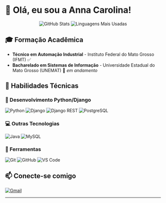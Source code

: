 # 👋 Olá, eu sou a Anna Carolina!

<div align="center">
  
  ![GitHub Stats](https://github-readme-stats.vercel.app/api?username=Annanicacio&show_icons=true&theme=radical)
  ![Linguagens Mais Usadas](https://github-readme-stats.vercel.app/api/top-langs/?username=Annanicacio&layout=compact&theme=radical)

</div>

## 🎓 Formação Acadêmica

- **Técnico em Automação Industrial** - Instituto Federal do Mato Grosso (IFMT) ✅
- **Bacharelado em Sistemas de Informação** - Universidade Estadual do Mato Grosso (UNEMAT) 🎯 *em andamento*

## 💼 Habilidades Técnicas

### 🐍 Desenvolvimento Python/Django
![Python](https://img.shields.io/badge/Python-3776AB?style=for-the-badge&logo=python&logoColor=white)
![Django](https://img.shields.io/badge/Django-092E20?style=for-the-badge&logo=django&logoColor=white)
![Django REST](https://img.shields.io/badge/Django%20REST-ff1709?style=for-the-badge&logo=django&logoColor=white)
![PostgreSQL](https://img.shields.io/badge/PostgreSQL-316192?style=for-the-badge&logo=postgresql&logoColor=white)

### 💻 Outras Tecnologias
![Java](https://img.shields.io/badge/Java-ED8B00?style=for-the-badge&logo=java&logoColor=white)
![MySQL](https://img.shields.io/badge/MySQL-005C84?style=for-the-badge&logo=mysql&logoColor=white)

### 🔧 Ferramentas
![Git](https://img.shields.io/badge/Git-F05032?style=for-the-badge&logo=git&logoColor=white)
![GitHub](https://img.shields.io/badge/GitHub-100000?style=for-the-badge&logo=github&logoColor=white)
![VS Code](https://img.shields.io/badge/VS_Code-007ACC?style=for-the-badge&logo=visual-studio-code&logoColor=white)


## 📫 Conecte-se comigo

[![Gmail](https://img.shields.io/badge/Gmail-D14836?style=for-the-badge&logo=gmail&logoColor=white)](mailto:anna.neves@unemat.br)

---





